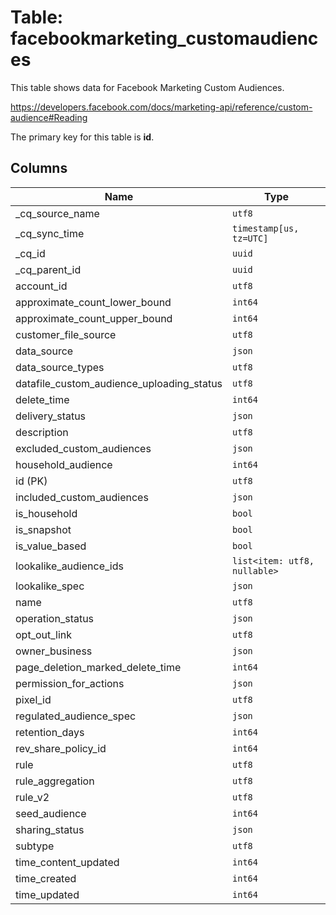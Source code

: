 # Table: facebookmarketing_customaudiences

This table shows data for Facebook Marketing Custom Audiences.

https://developers.facebook.com/docs/marketing-api/reference/custom-audience#Reading

The primary key for this table is **id**.

## Columns

| Name          | Type          |
| ------------- | ------------- |
|_cq_source_name|`utf8`|
|_cq_sync_time|`timestamp[us, tz=UTC]`|
|_cq_id|`uuid`|
|_cq_parent_id|`uuid`|
|account_id|`utf8`|
|approximate_count_lower_bound|`int64`|
|approximate_count_upper_bound|`int64`|
|customer_file_source|`utf8`|
|data_source|`json`|
|data_source_types|`utf8`|
|datafile_custom_audience_uploading_status|`utf8`|
|delete_time|`int64`|
|delivery_status|`json`|
|description|`utf8`|
|excluded_custom_audiences|`json`|
|household_audience|`int64`|
|id (PK)|`utf8`|
|included_custom_audiences|`json`|
|is_household|`bool`|
|is_snapshot|`bool`|
|is_value_based|`bool`|
|lookalike_audience_ids|`list<item: utf8, nullable>`|
|lookalike_spec|`json`|
|name|`utf8`|
|operation_status|`json`|
|opt_out_link|`utf8`|
|owner_business|`json`|
|page_deletion_marked_delete_time|`int64`|
|permission_for_actions|`json`|
|pixel_id|`utf8`|
|regulated_audience_spec|`json`|
|retention_days|`int64`|
|rev_share_policy_id|`int64`|
|rule|`utf8`|
|rule_aggregation|`utf8`|
|rule_v2|`utf8`|
|seed_audience|`int64`|
|sharing_status|`json`|
|subtype|`utf8`|
|time_content_updated|`int64`|
|time_created|`int64`|
|time_updated|`int64`|